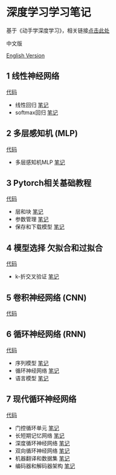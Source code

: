 # 深度学习学习笔记
基于《动手学深度学习》，相关链接[点击此处](./notes_md/1课程相关.md)

中文版

[English Version](./README_EN.md)

## 1 线性神经网络
[代码](./linear_networks)
- 线性回归 [笔记](./notes_md/2线性神经网络.md/#1-线性回归)
- softmax回归 [笔记](./notes_md/2线性神经网络.md/#2-softmax回归-分类问题)

## 2 多层感知机 (MLP)
[代码](./multilayer_perceptron)
- 多层感知机MLP [笔记](./notes_md/3多层感知机.md/#多层感知机)

## 3 Pytorch相关基础教程
[代码](./builders_guide_pytorch_tutorial)
- 层和块 [笔记](./notes_md/6深度学习技术Pytorch教程.md/#1-层和块)
- 参数管理 [笔记](./notes_md/6深度学习技术Pytorch教程.md/#2-参数管理)
- 保存和下载模型 [笔记](./notes_md/6深度学习技术Pytorch教程.md/#3-自定义层)

## 4 模型选择 欠拟合和过拟合
[代码](./model_selection_overfitting_underfitting)
- k-折交叉验证 [笔记](./notes_md/4模型选择和过拟合欠拟合.md)

## 5 卷积神经网络 (CNN)
[代码](convolutional_neural_network)

## 6 循环神经网络 (RNN)
[代码](recurrent_neural_network_RNN)
- 序列模型 [笔记](./notes_md/8循环神经网络_序列模型.md)
- 循环神经网络 [笔记](./notes_md/10循环神经网络.md)
- 语言模型 [笔记](./notes_md/9循环神经网络_文本预处理和语言模型.md)

## 7 现代循环神经网络
[代码](./modern_recurrent_neural_network)
- 门控循环单元 [笔记](./notes_md/11现代循环神经网络_GRU.md)
- 长短期记忆网络 [笔记](./notes_md/12现代循环神经网络_LSTM.md)
- 深度循环神经网络 [笔记](./notes_md/13现代循环神经网络_DRNN_BRNN.md/#1-深度循环神经网络)
- 双向循环神经网络 [笔记](./notes_md/13现代循环神经网络_DRNN_BRNN.md/#2-双向循环神经网络)
- 机器翻译和数据集 [笔记](./notes_md/14现代循环神经网络_机器翻译数据集_解码器和编码器.md/#1-机器翻译与数据集)
- 编码器和解码器架构 [笔记](./notes_md/14现代循环神经网络_机器翻译数据集_解码器和编码器.md/#2-编码器-解码器架构)
